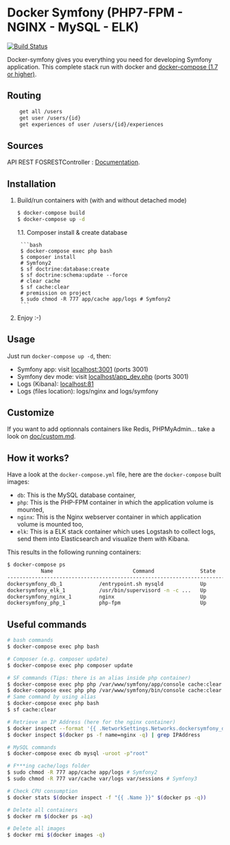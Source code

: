 # Docker Symfony (PHP7-FPM - NGINX - MySQL - ELK)

[![Build Status](https://travis-ci.org/maxpou/docker-symfony.svg?branch=master)](https://travis-ci.org/maxpou/docker-symfony)

Docker-symfony gives you everything you need for developing Symfony application. This complete stack run with docker and [docker-compose (1.7 or higher)](https://docs.docker.com/compose/).

## Routing

```bash
    get all /users
    get user /users/{id}
    get experiences of user /users/{id}/experiences
```

## Sources

API REST FOSRESTController : [Documentation](https://zestedesavoir.com/tutoriels/1280/creez-une-api-rest-avec-symfony-3/developpement-de-lapi-rest/fosrestbundle-et-symfony-a-la-rescousse/#2-routage-avec-fosrestbundle).

## Installation


1. Build/run containers with (with and without detached mode)

    ```bash
    $ docker-compose build
    $ docker-compose up -d
    ```

    1.1. Composer install & create database

        ```bash
        $ docker-compose exec php bash
        $ composer install
        # Symfony2
        $ sf doctrine:database:create
        $ sf doctrine:schema:update --force
        # clear cache
        $ sf cache:clear
        # premission on project
        $ sudo chmod -R 777 app/cache app/logs # Symfony2
        ```

5. Enjoy :-)

## Usage

Just run `docker-compose up -d`, then:

* Symfony app: visit [localhost:3001](http://localhost:3001) (ports 3001)
* Symfony dev mode: visit [localhost/app_dev.php](http://localhost:3001/app_dev.php) (ports 3001)
* Logs (Kibana): [localhost:81](http://localhost:81)
* Logs (files location): logs/nginx and logs/symfony

## Customize

If you want to add optionnals containers like Redis, PHPMyAdmin... take a look on [doc/custom.md](doc/custom.md).

## How it works?

Have a look at the `docker-compose.yml` file, here are the `docker-compose` built images:

* `db`: This is the MySQL database container,
* `php`: This is the PHP-FPM container in which the application volume is mounted,
* `nginx`: This is the Nginx webserver container in which application volume is mounted too,
* `elk`: This is a ELK stack container which uses Logstash to collect logs, send them into Elasticsearch and visualize them with Kibana.

This results in the following running containers:

```bash
$ docker-compose ps
           Name                          Command               State              Ports            
--------------------------------------------------------------------------------------------------
dockersymfony_db_1            /entrypoint.sh mysqld            Up      0.0.0.0:3306->3306/tcp      
dockersymfony_elk_1           /usr/bin/supervisord -n -c ...   Up      0.0.0.0:81->80/tcp          
dockersymfony_nginx_1         nginx                            Up      443/tcp, 0.0.0.0:3001->80/tcp
dockersymfony_php_1           php-fpm                          Up      0.0.0.0:9000->9000/tcp      
```

## Useful commands

```bash
# bash commands
$ docker-compose exec php bash

# Composer (e.g. composer update)
$ docker-compose exec php composer update

# SF commands (Tips: there is an alias inside php container)
$ docker-compose exec php php /var/www/symfony/app/console cache:clear # Symfony2
$ docker-compose exec php php /var/www/symfony/bin/console cache:clear # Symfony3
# Same command by using alias
$ docker-compose exec php bash
$ sf cache:clear

# Retrieve an IP Address (here for the nginx container)
$ docker inspect --format '{{ .NetworkSettings.Networks.dockersymfony_default.IPAddress }}' $(docker ps -f name=nginx -q)
$ docker inspect $(docker ps -f name=nginx -q) | grep IPAddress

# MySQL commands
$ docker-compose exec db mysql -uroot -p"root"

# F***ing cache/logs folder
$ sudo chmod -R 777 app/cache app/logs # Symfony2
$ sudo chmod -R 777 var/cache var/logs var/sessions # Symfony3

# Check CPU consumption
$ docker stats $(docker inspect -f "{{ .Name }}" $(docker ps -q))

# Delete all containers
$ docker rm $(docker ps -aq)

# Delete all images
$ docker rmi $(docker images -q)
```
